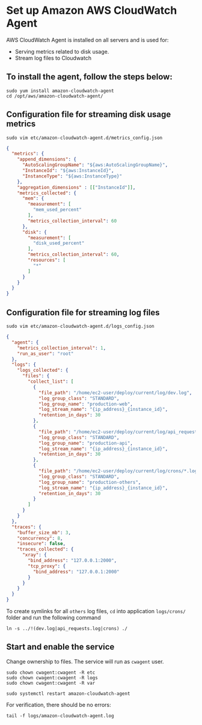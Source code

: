 Set up Amazon AWS CloudWatch Agent
====================

AWS CloudWatch Agent is installed on all servers and is used for:
- Serving metrics related to disk usage.
- Stream log files to Cloudwatch

To install the agent, follow the steps below:
-----------------------------

```
sudo yum install amazon-cloudwatch-agent
cd /opt/aws/amazon-cloudwatch-agent/
```

Configuration file for streaming disk usage metrics
-----------------------------
```
sudo vim etc/amazon-cloudwatch-agent.d/metrics_config.json
```

```json
{
  "metrics": {
    "append_dimensions": {
      "AutoScalingGroupName": "${aws:AutoScalingGroupName}",
      "InstanceId": "${aws:InstanceId}",
      "InstanceType": "${aws:InstanceType}"
    },
    "aggregation_dimensions" : [["InstanceId"]],
    "metrics_collected": {
      "mem": {
        "measurement": [
          "mem_used_percent"
        ],
        "metrics_collection_interval": 60
      },
      "disk": {
        "measurement": [
          "disk_used_percent"
        ],
        "metrics_collection_interval": 60,
        "resources": [
          "*"
        ]
      }
    }
  }
}
```

Configuration file for streaming log files
-----------------------------
```
sudo vim etc/amazon-cloudwatch-agent.d/logs_config.json
```
```json
{
  "agent": {
    "metrics_collection_interval": 1,
    "run_as_user": "root"
  },
  "logs": {
    "logs_collected": {
      "files": {
        "collect_list": [
          {
            "file_path": "/home/ec2-user/deploy/current/log/dev.log",
            "log_group_class": "STANDARD",
            "log_group_name": "production-web",
            "log_stream_name": "{ip_address}_{instance_id}",
            "retention_in_days": 30
          },
          {
            "file_path": "/home/ec2-user/deploy/current/log/api_requests.log",
            "log_group_class": "STANDARD",
            "log_group_name": "production-api",
            "log_stream_name": "{ip_address}_{instance_id}",
            "retention_in_days": 30
          },
          {
            "file_path": "/home/ec2-user/deploy/current/log/crons/*.log",
            "log_group_class": "STANDARD",
            "log_group_name": "production-others",
            "log_stream_name": "{ip_address}_{instance_id}",
            "retention_in_days": 30
          }
        ]
      }
    }
  },
  "traces": {
    "buffer_size_mb": 3,
    "concurrency": 8,
    "insecure": false,
    "traces_collected": {
      "xray": {
        "bind_address": "127.0.0.1:2000",
        "tcp_proxy": {
          "bind_address": "127.0.0.1:2000"
        }
      }
    }
  }
}
```

To create symlinks for all `others` log files, `cd` into application `logs/crons/` 
folder and run the following command
```
ln -s ../!(dev.log|api_requests.log|crons) ./
```
  
Start and enable the service
-----------------------------

Change ownership to files. The service will run as `cwagent` user.
```
sudo chown cwagent:cwagent -R etc
sudo chown cwagent:cwagent -R logs
sudo chown cwagent:cwagent -R var

sudo systemctl restart amazon-cloudwatch-agent
```

For verification, there should be no errors:
```
tail -f logs/amazon-cloudwatch-agent.log 
```
